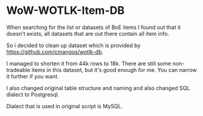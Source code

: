 # WoW-WOTLK-Item-DB

When searching for the list or datasets of BoE items I found out that it doesn't exists, all datasets that are out there contain all item info.

So i decided to clean up dataset which is provided by https://github.com/cmangos/wotlk-db.

I managed to shorten it from 44k rows to 18k. There are still some non-tradeable items in this dataset, but it's good enough for me. You can narrow it further if you want. 

I also changed original table structure and naming and also changed SQL dialect to Postgresql.

Dialect that is used in original script is MySQL.
